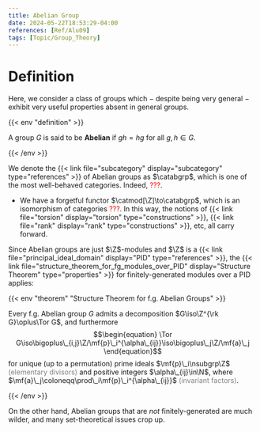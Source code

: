 ```yaml
---
title: Abelian Group
date: 2024-05-22T18:53:29-04:00
references: [Ref/Alu09]
tags: [Topic/Group_Theory]
---
```


# Definition

Here, we consider a class of groups which $-$ despite being very general $-$ exhibit very useful properties absent in general groups.

{{< env "definition" >}}

A group $G$ is said to be **Abelian** if $gh=hg$ for all $g,h\in G$.

{{< /env >}}

We denote the {{< link file="subcategory" display="subcategory" type="references" >}} of Abelian groups as $\catabgrp$, which is one of the most well-behaved categories. Indeed, <span style="color:red">???</span>.
* We have a forgetful functor $\catmod[\Z]\to\catabgrp$, which is an isomorphism of categories <span style="color:red">???</span>. In this way, the notions of {{< link file="torsion" display="torsion" type="constructions" >}}, {{< link file="rank" display="rank" type="constructions" >}}, etc, all carry forward.

Since Abelian groups are just $\Z$-modules and $\Z$ is a {{< link file="principal_ideal_domain" display="PID" type="references" >}}, the {{< link file="structure_theorem_for_fg_modules_over_PID" display="Structure Theorem" type="properties" >}} for finitely-generated modules over a PID applies:

{{< env "theorem" "Structure Theorem for f.g. Abelian Groups" >}}

Every f.g. Abelian group $G$ admits a decomposition $G\iso\Z^{\rk G}\oplus\Tor G$, and furthermore
$$\begin{equation}
    \Tor G\iso\bigoplus\_{i,j}\Z/\mf{p}\_i^{\alpha\_{ij}}\iso\bigoplus\_j\Z/\mf{a}\_j
\end{equation}$$
for unique (up to a permutation) prime ideals $\mf{p}\_i\nsubgrp\Z$ <span style="color:gray">(elementary divisors)</span> and positive integers $\alpha\_{ij}\in\N$, where $\mf{a}\_j\coloneqq\prod\_i\mf{p}\_i^{\alpha\_{ij}}$ <span style="color:gray">(invariant factors)</span>.

{{< /env >}}

On the other hand, Abelian groups that are *not* finitely-generated are much wilder, and many set-theoretical issues crop up.
